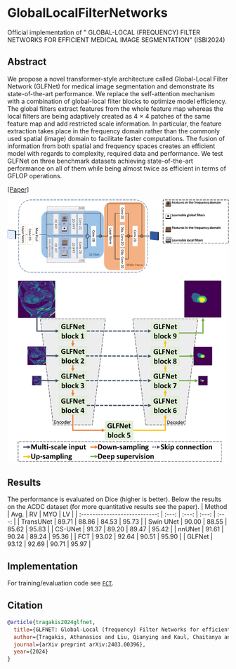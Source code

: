 # GlobalLocalFilterNetworks
Official implementation of " GLOBAL-LOCAL (FREQUENCY) FILTER NETWORKS FOR EFFICIENT MEDICAL IMAGE SEGMENTATION" (ISBI2024)

## Abstract
We propose a novel transformer-style architecture called Global-Local Filter Network (GLFNet) for medical image
segmentation and demonstrate its state-of-the-art performance. We replace the self-attention mechanism with a
combination of global-local filter blocks to optimize model efficiency. The global filters extract features from the whole feature map whereas the local filters are being adaptively created as 4 × 4 patches of the same feature map and add restricted scale information. In particular, the feature extraction takes place in the frequency domain rather than the commonly used spatial (image) domain to facilitate faster computations. The fusion of information from both spatial and frequency spaces creates an efficient model with regards to complexity, required data and performance. We test GLFNet on three benchmark datasets achieving state-of-the-art performance on all of them while being almost twice as efficient in terms of GFLOP operations.

[[Paper]](https://arxiv.org/pdf/2403.00396)

<img src='./images/main.jpg' width=800>

## Results
The performance is evaluated on Dice (higher is better). Below the results on  the ACDC dataset (for more quantitative results see the paper).
| Method          		        |  Avg. |  RV   |  MYO  |  LV   |
| :---------------------------: | :---: | :---: | :---: | :---: |
| TransUNet        		        | 89.71	| 88.86 | 84.53 | 95.73 |
| Swin UNet    		            | 90.00	| 88.55 | 85.62 | 95.83 |
| CS-UNet    			        | 91.37	| 89.20 | 89.47 | 95.42 |
| nnUNet    			        | 91.61 | 90.24 | 89.24 | 95.36 |
| FCT    			            | 93.02 | 92.64 | 90.51 | 95.90 |
| GLFNet    			        | 93.12 | 92.69 | 90.71 | 95.97 |

## Implementation
For training/evaluation code see [`FCT`](https://github.com/Thanos-DB/FullyConvolutionalTransformer).

## Citation
```bib
@article{tragakis2024glfnet,
  title={GLFNET: Global-Local (frequency) Filter Networks for efficient medical image segmentation},
  author={Tragakis, Athanasios and Liu, Qianying and Kaul, Chaitanya and Roy, Swalpa Kumar and Dai, Hang and Deligianni, Fani and Murray-Smith, Roderick and Faccio, Daniele},
  journal={arXiv preprint arXiv:2403.00396},
  year={2024}
}
```